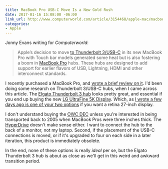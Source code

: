 ```yaml
---
title: MacBook Pro USB-C Move Is a New Gold Rush
date: 2017-01-16 15:08:00 -06:00
link_url: http://www.computerworld.com/article/3154468/apple-mac/macbook-pro-usb-c-move-is-a-new-gold-rush.html
categories:
- Apple
---
```


Jonny Evans writing for *Computerworld*:

> Apple’s decision to move [to Thunderbolt 3/USB-C](http://www.computerworld.com/article/3144518/apple-mac/10-reasons-to-love-the-usb-c-ports-on-the-new-macbook-pro.html) in its new MacBook Pro with Touch bar models generated some heat but is also fostering a boom in [MacBook Pro](http://www.apple.com/macbook-pro/) hubs. These hubs are designed to add support for earlier flavors of USB, Lightning, HDMI and other interconnect standards.

I recently purchased a MacBook Pro, and [wrote a brief review on it][7185-0001]. I'd been doing some research on Thunderbolt 3/USB-C hubs, when I came across this article. The [Elgato Thunderbolt 3 hub](https://www.elgato.com/en/dock/thunderbolt-3) looks pretty great, and essential if you end up buying the new [LG UltraFine 5K Display][7185-0002]. Which, as [I wrote a few days ago is one of your two options][7185-0003] if you want a retina 27-inch display.

I don't understand buying the [OWC DEC](https://www.owcdigital.com/DEC/) unless you're interested in being transported back to 2005 when MacBook Pros were three inches thick. The [HyperDrive](https://www.kickstarter.com/projects/hypershop/hyperdrivetm-compact-thunderbolt-3-usb-c-hub-for-m) doesn't make sense either. I want to connect the hub to the back of a monitor, not my laptop. Second, if the placement of the USB-C connections is moved, or if it's upgraded to four on each side in a later iteration, this product is immediately obsolete.

In the end, none of these options is really *ideal* per se, but the Elgato Thunderbolt 3 hub is about as close as we'll get in this weird and awkward transition period.

[7185-0001]: https://theboldreport.net/2016/12/my-brief-review-of-the-2016-macbook-pro-with-touch-bar/
[7185-0002]: https://www.apple.com/shop/product/HKN62LL/A/lg-ultrafine-5k-display
[7185-0003]: https://theboldreport.net/2017/01/displays-for-designers-and-developers-bjango/
